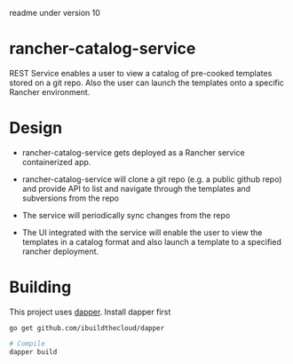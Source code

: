 readme under version 10


rancher-catalog-service
=======================
REST Service enables a user to view a catalog of pre-cooked templates stored on a git repo. Also the user can launch the templates onto a specific Rancher environment.

Design
==========
* rancher-catalog-service gets deployed as a Rancher service containerized app. 

* rancher-catalog-service will clone a git repo (e.g. a public github repo) and provide API to list and navigate through the templates and subversions from the repo

* The service will periodically sync changes from the repo

* The UI integrated with the service will enable the user to view the templates in a catalog format and also launch a template to a specified rancher deployment.

Building
========

This project uses [dapper](https://github.com/ibuildthecloud/dapper).  Install dapper first

    go get github.com/ibuildthecloud/dapper

```sh
# Compile
dapper build
